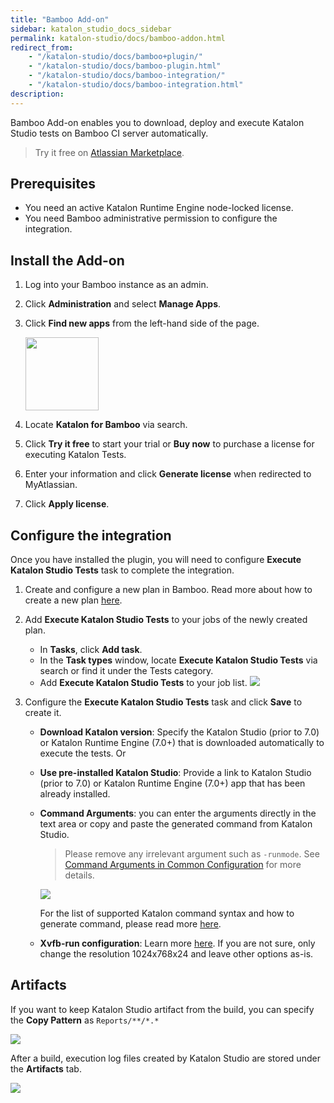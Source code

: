 ```yaml
---
title: "Bamboo Add-on"
sidebar: katalon_studio_docs_sidebar
permalink: katalon-studio/docs/bamboo-addon.html
redirect_from:
    - "/katalon-studio/docs/bamboo+plugin/"
    - "/katalon-studio/docs/bamboo-plugin.html"
    - "/katalon-studio/docs/bamboo-integration/"
    - "/katalon-studio/docs/bamboo-integration.html"
description:
---
```

Bamboo Add-on enables you to download, deploy and execute Katalon Studio tests on Bamboo CI server automatically.

> Try it free on [Atlassian Marketplace](https://marketplace.atlassian.com/apps/1220235/katalon-studio-for-bamboo).

## Prerequisites

* You need an active Katalon Runtime Engine node-locked license.
* You need Bamboo administrative permission to configure the integration.

## Install the Add-on

1. Log into your Bamboo instance as an admin.
2. Click **Administration** and select **Manage Apps**.
3. Click **Find new apps** from the left-hand side of the page.

   <img src="https://github.com/katalon-studio/docs-images/raw/master/katalon-studio/docs/bamboo-integration/find-apps.png" width="117" height="">

4. Locate **Katalon for Bamboo** via search.
5. Click **Try it free** to start your trial or **Buy now** to purchase a license for executing Katalon Tests.
6. Enter your information and click **Generate license** when redirected to MyAtlassian.
7. Click **Apply license**.

## Configure the integration

Once you have installed the plugin, you will need to configure **Execute Katalon Studio Tests** task to complete the integration.

1. Create and configure a new plan in Bamboo. Read more about how to create a new plan [here](https://confluence.atlassian.com/bamboo/creating-a-plan-289276868.html).

2. Add **Execute Katalon Studio Tests** to your jobs of the newly created plan.

    * In **Tasks**, click **Add task**.
    * In the **Task types** window, locate **Execute Katalon Studio Tests** via search or find it under the Tests category.
    * Add **Execute Katalon Studio Tests** to your job list.
    ![](https://github.com/katalon-studio/docs-images/raw/master/katalon-studio/docs/bamboo-integration/bamboo-tasktypes.png)

3. Configure the **Execute Katalon Studio Tests** task and click **Save** to create it.
    
    * **Download Katalon version**: Specify the Katalon Studio (prior to 7.0) or Katalon Runtime Engine (7.0+) that is downloaded automatically to execute the tests. Or

    * **Use pre-installed Katalon Studio**: Provide a link to Katalon Studio (prior to 7.0) or Katalon Runtime Engine (7.0+) app that has been already installed.

    * **Command Arguments**: you can enter the arguments directly in the text area or copy and paste the generated command from Katalon Studio.

      > Please remove any irrelevant argument such as `-runmode`. See [Command Arguments in Common Configuration](https://docs.katalon.com/katalon-studio/docs/common-configuration.html#command-arguments) for more details.

      ![](https://github.com/katalon-studio/docs-images/raw/master/katalon-studio/docs/bamboo-integration/command.png)

      For the list of supported Katalon command syntax and how to generate command, please read more [here](https://docs.katalon.com/katalon-studio/docs/console-mode-execution.html).

    * **Xvfb-run configuration**: Learn more [here](http://manpages.ubuntu.com/manpages/xenial/man1/xvfb-run.1.html). If you are not sure, only change the resolution 1024x768x24 and leave other options as-is.

## Artifacts

If you want to keep Katalon Studio artifact from the build, you can specify the **Copy Pattern** as `Reports/**/*.*`

![](https://github.com/katalon-studio/docs-images/raw/master/katalon-studio/docs/bamboo-integration/bamboo-artifactdefinition.png)

After a build, execution log files created by Katalon Studio are stored under the **Artifacts** tab.

![](https://github.com/katalon-studio/docs-images/raw/master/katalon-studio/docs/bamboo-integration/bamboo-viewartifact.png)

